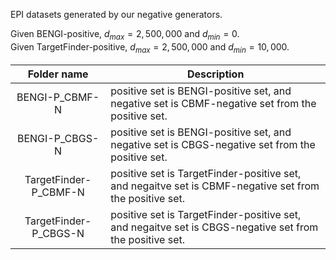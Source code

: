 EPI datasets generated by our negative generators.

Given BENGI-positive, $d_{max}=2,500,000$ and $d_{min}=0$. \
Given TargetFinder-positive, $d_{max}=2,500,000$ and $d_{min}=10,000$.


| Folder name | Description |
| :---:| ---- |
|BENGI-P_CBMF-N|positive set is BENGI-positive set, and negative set is CBMF-negative set from the positive set.|
|BENGI-P_CBGS-N|positive set is BENGI-positive set, and negative set is CBGS-negative set from the positive set.|
|TargetFinder-P_CBMF-N|positive set is TargetFinder-positive set, and negaitve set is CBMF-negative set from the positive set.|
|TargetFinder-P_CBGS-N|positive set is TargetFinder-positive set, and negaitve set is CBGS-negative set from the positive set.|
